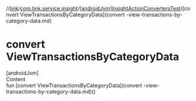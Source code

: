 //[link](../../index.md)/[com.tink.service.insight](../index.md)/[[androidJvm]InsightActionConvertersTest](index.md)/[convert ViewTransactionsByCategoryData](convert -view-transactions-by-category-data.md)



# convert ViewTransactionsByCategoryData  
[androidJvm]  
Content  
fun [convert ViewTransactionsByCategoryData](convert -view-transactions-by-category-data.md)()  



